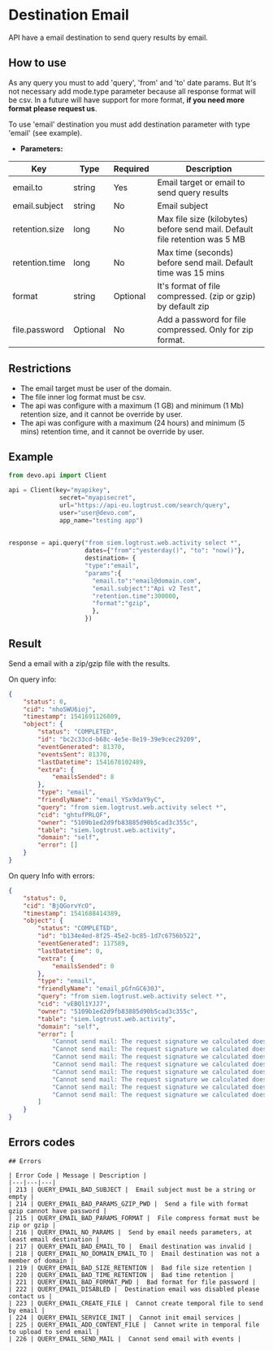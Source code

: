 # Destination Email

API have a email destination to send query results by email.

## How to use

As any query you must to add 'query', 'from' and 'to' date params. But It's not necessary add mode.type parameter because all response format will be csv. In a future will have support for more format, **if you need more format please request us**.

To use 'email' destination you must add destination parameter with type 'email' (see example).

- **Parameters:**

| Key | Type | Required | Description |
| --- | --- | --- | --- |
| email.to | string | Yes | Email target or email to send query results |
| email.subject | string | No | Email subject |
| retention.size | long | No | Max file size (kilobytes) before send mail. Default file retention was 5 MB |
| retention.time | long | No | Max time (seconds) before send mail. Default time was 15 mins |
| format | string | Optional | It's format of file compressed. (zip or gzip) by default zip |
| file.password | Optional | No | Add a password for file compressed. Only for zip format. |


## Restrictions

- The email target must be user of the domain.
- The file inner log format must be csv.
- The api was configure with a maximum (1 GB) and minimum (1 Mb) retention size, and it cannot be override by user. 
- The api was configure with a maximum (24 hours) and minimum (5 mins) retention time, and it cannot be override by user. 

## Example

```python
from devo.api import Client

api = Client(key="myapikey",
              secret="myapisecret",
              url="https://api-eu.logtrust.com/search/query",
              user="user@devo.com",
              app_name="testing app")
              
              
response = api.query("from siem.logtrust.web.activity select *", 
                     dates={"from":"yesterday()", "to": "now()"}, 
                     destination= { 
                     "type":"email",
                     "params":{
                       "email.to":"email@domain.com",
                       "email.subject":"Api v2 Test",
                       "retention.time":300000,
                       "format":"gzip",
                       },
                     })
```

## Result 

Send a email with a zip/gzip file with the results.

On query info:

```json
{
    "status": 0,
    "cid": "nhoSWU6ioj",
    "timestamp": 1541691126809,
    "object": {
        "status": "COMPLETED",
        "id": "bc2c33cd-b68c-4e5e-8e19-39e9cec29209",
        "eventGenerated": 81370,
        "eventsSent": 81370,
        "lastDatetime": 1541678102489,
        "extra": {
            "emailsSended": 8
        },
        "type": "email",
        "friendlyName": "email_YSx9daY9yC",
        "query": "from siem.logtrust.web.activity select *",
        "cid": "ghtufPRLQF",
        "owner": "5109b1ed2d9fb83885d90b5cad3c355c",
        "table": "siem.logtrust.web.activity",
        "domain": "self",
        "error": []
    }
}
```

On query Info with errors: 

```json
{
    "status": 0,
    "cid": "BjQGorvYcO",
    "timestamp": 1541688414389,
    "object": {
        "status": "COMPLETED",
        "id": "b134e4ed-8f25-45e2-bc85-1d7c6756b522",
        "eventGenerated": 117589,
        "lastDatetime": 0,
        "extra": {
            "emailsSended": 0
        },
        "type": "email",
        "friendlyName": "email_pGfnGC630J",
        "query": "from siem.logtrust.web.activity select *",
        "cid": "vEBQl1YJJ7",
        "owner": "5109b1ed2d9fb83885d90b5cad3c355c",
        "table": "siem.logtrust.web.activity",
        "domain": "self",
        "error": [
            "Cannot send mail: The request signature we calculated does not match the signature you provided. Check your AWS Secret Access Key and signing method. Consult the service documentation for details. (Service: AmazonSimpleEmailService; Status Code: 403; Error Code: SignatureDoesNotMatch; Request ID: 367df816-e364-11e8-816d-a9462cc6a865)",
            "Cannot send mail: The request signature we calculated does not match the signature you provided. Check your AWS Secret Access Key and signing method. Consult the service documentation for details. (Service: AmazonSimpleEmailService; Status Code: 403; Error Code: SignatureDoesNotMatch; Request ID: 4622cb37-e364-11e8-a857-45d84765f497)",
            "Cannot send mail: The request signature we calculated does not match the signature you provided. Check your AWS Secret Access Key and signing method. Consult the service documentation for details. (Service: AmazonSimpleEmailService; Status Code: 403; Error Code: SignatureDoesNotMatch; Request ID: 4b053ffa-e364-11e8-85b7-9d27d154d9b7)",
            "Cannot send mail: The request signature we calculated does not match the signature you provided. Check your AWS Secret Access Key and signing method. Consult the service documentation for details. (Service: AmazonSimpleEmailService; Status Code: 403; Error Code: SignatureDoesNotMatch; Request ID: 4c4142af-e364-11e8-ad4d-ebbd0b2215e9)",
            "Cannot send mail: The request signature we calculated does not match the signature you provided. Check your AWS Secret Access Key and signing method. Consult the service documentation for details. (Service: AmazonSimpleEmailService; Status Code: 403; Error Code: SignatureDoesNotMatch; Request ID: 4d7fb600-e364-11e8-a12a-ef753fa5627c)",
            "Cannot send mail: The request signature we calculated does not match the signature you provided. Check your AWS Secret Access Key and signing method. Consult the service documentation for details. (Service: AmazonSimpleEmailService; Status Code: 403; Error Code: SignatureDoesNotMatch; Request ID: 4ed2e979-e364-11e8-936e-5dec0ebb792b)",
            "Cannot send mail: The request signature we calculated does not match the signature you provided. Check your AWS Secret Access Key and signing method. Consult the service documentation for details. (Service: AmazonSimpleEmailService; Status Code: 403; Error Code: SignatureDoesNotMatch; Request ID: 530a9fd8-e364-11e8-b0a2-11d6972bff3b)",
            "Cannot send mail: The request signature we calculated does not match the signature you provided. Check your AWS Secret Access Key and signing method. Consult the service documentation for details. (Service: AmazonSimpleEmailService; Status Code: 403; Error Code: SignatureDoesNotMatch; Request ID: 55178759-e364-11e8-a165-1bf81be3c086)"
        ]
    }
}
```

## Errors codes

```
## Errors

| Error Code | Message | Description |
|---|---|---|
| 213 | QUERY_EMAIL_BAD_SUBJECT |  Email subject must be a string or empty |
| 214 | QUERY_EMAIL_BAD_PARAMS_GZIP_PWD |  Send a file with format gzip cannot have password |
| 215 | QUERY_EMAIL_BAD_PARAMS_FORMAT |  File compress format must be zip or gzip |
| 216 | QUERY_EMAIL_NO_PARAMS |  Send by email needs parameters, at least email destination |
| 217 | QUERY_EMAIL_BAD_EMAIL_TO |  Email destination was invalid |
| 218 | QUERY_EMAIL_NO_DOMAIN_EMAIL_TO |  Email destination was not a member of domain |
| 219 | QUERY_EMAIL_BAD_SIZE_RETENTION |  Bad file size retention |
| 220 | QUERY_EMAIL_BAD_TIME_RETENTION |  Bad time retention |
| 221 | QUERY_EMAIL_BAD_FORMAT_PWD |  Bad format for file password |
| 222 | QUERY_EMAIL_DISABLED |  Destination email was disabled please contact us |
| 223 | QUERY_EMAIL_CREATE_FILE |  Cannot create temporal file to send by email |
| 224 | QUERY_EMAIL_SERVICE_INIT |  Cannot init email services |
| 225 | QUERY_EMAIL_ADD_CONTENT_FILE |  Cannot write in temporal file to upload to send email |
| 226 | QUERY_EMAIL_SEND_MAIL |  Cannot send email with events |



